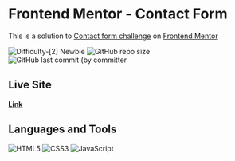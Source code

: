 # Frontend Mentor - Contact Form
This is a solution 
to [Contact form challenge](https://www.frontendmentor.io/challenges/contact-form--G-hYlqKJj)
on [Frontend Mentor](https://www.frontendmentor.io)

![Difficulty-[2] Newbie](<https://img.shields.io/badge/Difficulty-[2] Junior-3CB371?style=for-the-badge>)
![GitHub repo size](<https://img.shields.io/github/repo-size/I-antiva-I/ContactForm?label=Repo size&style=for-the-badge>)
![GitHub last commit (by committer](<https://img.shields.io/github/last-commit/I-antiva-I/ContactForm?label=Last commit&style=for-the-badge>)

## Live Site
[**Link**](https://i-antiva-i.github.io/ContactForm)

## Languages and Tools
![HTML5](https://img.shields.io/badge/HTML5-E34F26?style=for-the-badge&logo=html5&logoColor=white)
![CSS3](https://img.shields.io/badge/CSS3-1572B6?style=for-the-badge&logo=css3&logoColor=white)
![JavaScript](https://img.shields.io/badge/JavaScript-424242?style=for-the-badge&logo=javascript&logoColor=F7DF1E)
